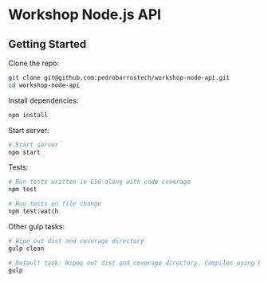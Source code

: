# Workshop Node.js API

## Getting Started

Clone the repo:
```sh
git clone git@github.com:pedrobarrostech/workshop-node-api.git
cd workshop-node-api
```

Install dependencies:
```sh
npm install
```

Start server:
```sh
# Start server
npm start
```

Tests:
```sh
# Run tests written in ES6 along with code coverage
npm test

# Run tests on file change
npm test:watch
```

Other gulp tasks:
```sh
# Wipe out dist and coverage directory
gulp clean

# Default task: Wipes out dist and coverage directory. Compiles using babel.
gulp
```

